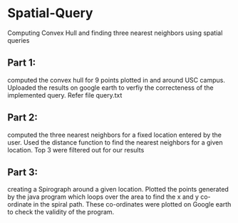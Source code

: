 # Spatial-Query
Computing Convex Hull and finding three nearest neighbors using spatial queries

## Part 1: 
computed the convex hull for 9 points plotted in and around USC campus. Uploaded the results on google earth to verfiy the correcteness of the implemented query. Refer file query.txt

## Part 2:
computed the three nearest neighbors for a fixed location entered by the user. Used the distance function to find the nearest neighbors for a given location. Top 3 were filtered out for our results

## Part 3: 
creating a Spirograph around a given location. Plotted the points generated by the java program which loops over the area to find the x and y co-ordinate in the spiral path. These co-ordinates were plotted on Google earth to check the validity of the program.
